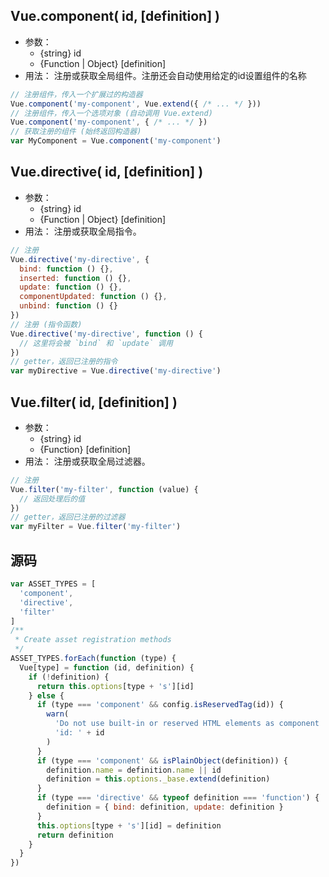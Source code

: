 ## Vue.component( id, [definition] )
- 参数：
  - {string} id
  - {Function | Object} [definition]
- 用法：
注册或获取全局组件。注册还会自动使用给定的id设置组件的名称

``` js
// 注册组件，传入一个扩展过的构造器
Vue.component('my-component', Vue.extend({ /* ... */ }))
// 注册组件，传入一个选项对象 (自动调用 Vue.extend)
Vue.component('my-component', { /* ... */ })
// 获取注册的组件 (始终返回构造器)
var MyComponent = Vue.component('my-component')
```
## Vue.directive( id, [definition] )
- 参数：
  - {string} id
  - {Function | Object} [definition]
- 用法：
注册或获取全局指令。

``` js
// 注册
Vue.directive('my-directive', {
  bind: function () {},
  inserted: function () {},
  update: function () {},
  componentUpdated: function () {},
  unbind: function () {}
})
// 注册 (指令函数)
Vue.directive('my-directive', function () {
  // 这里将会被 `bind` 和 `update` 调用
})
// getter，返回已注册的指令
var myDirective = Vue.directive('my-directive')
```

## Vue.filter( id, [definition] )

- 参数：
  - {string} id
  - {Function} [definition]
- 用法：
注册或获取全局过滤器。

``` js
// 注册
Vue.filter('my-filter', function (value) {
  // 返回处理后的值
})
// getter，返回已注册的过滤器
var myFilter = Vue.filter('my-filter')
```
## 源码

``` js
var ASSET_TYPES = [
  'component',
  'directive',
  'filter'
]
/**
 * Create asset registration methods
 */
ASSET_TYPES.forEach(function (type) {
  Vue[type] = function (id, definition) {
    if (!definition) {
      return this.options[type + 's'][id]
    } else {
      if (type === 'component' && config.isReservedTag(id)) {
        warn(
          'Do not use built-in or reserved HTML elements as component ' +
          'id: ' + id
        )
      }
      if (type === 'component' && isPlainObject(definition)) {
        definition.name = definition.name || id
        definition = this.options._base.extend(definition)
      }
      if (type === 'directive' && typeof definition === 'function') {
        definition = { bind: definition, update: definition }
      }
      this.options[type + 's'][id] = definition
      return definition
    }
  }
})
```